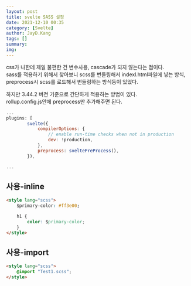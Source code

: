 ```yaml
---
layout: post
title: svelte SASS 설정
date: 2021-12-10 00:35
category: [Svelte]
author: JayD.Kang 
tags: []
summary: 
img: 
---
```


css가 나한테 제일 불편한 건 변수사용, cascade가 되지 않는다는 점이다.  
sass를 적용하기 위해서 찾아보니 scss를 번들링해서 indexl.html파일에 넣는 방식,   
preprocess시 scss를 로드해서 번들링하는 방식등이 있었다.

하지만 3.44.2 버전 기준으로 간단하게 적용하는 방법이 있다.  
rollup.config.js안에 preprocess만 추가해주면 된다. 

```javascript
...
plugins: [
		svelte({
			compilerOptions: {
				// enable run-time checks when not in production
				dev: !production,
			},
			preprocess: sveltePreProcess(),
		}),

...
```   

## 사용-inline
```html
<style lang="scss">
	$primary-color: #ff3e00;

	h1 {
		color: $primary-color;
	}
</style>
```

## 사용-import
```html
<style lang="scss">
	@import "Test1.scss";
</style>
```

